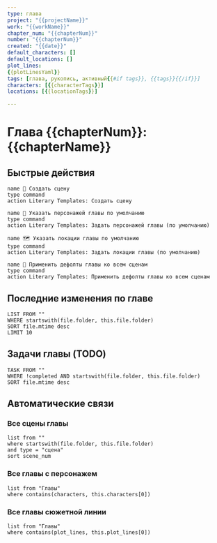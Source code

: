 ```yaml
---
type: глава
project: "{{projectName}}"
work: "{{workName}}"
chapter_num: "{{chapterNum}}"
number: "{{chapterNum}}"
created: "{{date}}"
default_characters: []
default_locations: []
plot_lines:
{{plotLinesYaml}}
tags: [глава, рукопись, активный{{#if tags}}, {{tags}}{{/if}}]
characters: [{{characterTags}}]
locations: [{{locationTags}}]

---
```



# Глава {{chapterNum}}: {{chapterName}}

## Быстрые действия

<div class="button-row">

```button
name 🧩 Создать сцену
type command
action Literary Templates: Создать сцену
```

```button
name 👥 Указать персонажей главы по умолчанию
type command
action Literary Templates: Задать персонажей главы (по умолчанию)
```

```button
name 🗺️ Указать локации главы по умолчанию
type command
action Literary Templates: Задать локации главы (по умолчанию)
```

```button
name 🔁 Применить дефолты главы ко всем сценам
type command
action Literary Templates: Применить дефолты главы ко всем сценам
```
</div>

## Последние изменения по главе
```dataview
LIST FROM ""
WHERE startswith(file.folder, this.file.folder)
SORT file.mtime desc
LIMIT 10
```

## Задачи главы (TODO)
```dataview
TASK FROM ""
WHERE !completed AND startswith(file.folder, this.file.folder)
SORT file.mtime desc
```

## Автоматические связи

### Все сцены главы
```dataview
list from ""
where startswith(file.folder, this.file.folder)
and type = "сцена"
sort scene_num
```

### Все главы с персонажем
```dataview
list from "Главы"
where contains(characters, this.characters[0])
```

### Все главы сюжетной линии
```dataview
list from "Главы"
where contains(plot_lines, this.plot_lines[0])
```
